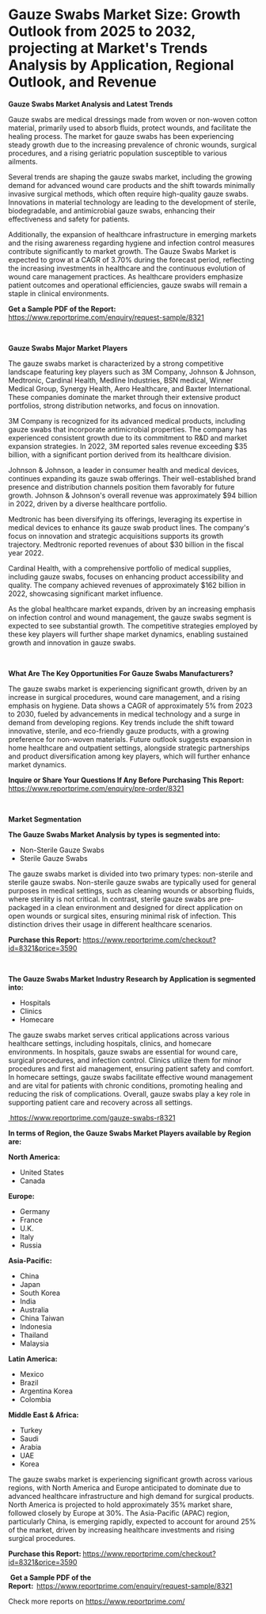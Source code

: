<p><h1>Gauze Swabs Market Size: Growth Outlook from 2025 to 2032, projecting at Market's Trends Analysis by Application, Regional Outlook, and Revenue</h1></p><p><strong>Gauze Swabs Market Analysis and Latest Trends</strong></p>
<p><p>Gauze swabs are medical dressings made from woven or non-woven cotton material, primarily used to absorb fluids, protect wounds, and facilitate the healing process. The market for gauze swabs has been experiencing steady growth due to the increasing prevalence of chronic wounds, surgical procedures, and a rising geriatric population susceptible to various ailments. </p><p>Several trends are shaping the gauze swabs market, including the growing demand for advanced wound care products and the shift towards minimally invasive surgical methods, which often require high-quality gauze swabs. Innovations in material technology are leading to the development of sterile, biodegradable, and antimicrobial gauze swabs, enhancing their effectiveness and safety for patients. </p><p>Additionally, the expansion of healthcare infrastructure in emerging markets and the rising awareness regarding hygiene and infection control measures contribute significantly to market growth. The Gauze Swabs Market is expected to grow at a CAGR of 3.70% during the forecast period, reflecting the increasing investments in healthcare and the continuous evolution of wound care management practices. As healthcare providers emphasize patient outcomes and operational efficiencies, gauze swabs will remain a staple in clinical environments.</p></p>
<p><strong>Get a Sample PDF of the Report:&nbsp;</strong> <a href="https://www.reportprime.com/enquiry/request-sample/8321?utm_campaign=3507&utm_medium=2&utm_source=Github&utm_content=ia&utm_term=19032025&utm_id=gauze-swabs">https://www.reportprime.com/enquiry/request-sample/8321</a></p>
<p>&nbsp;</p>
<p><strong>Gauze Swabs Major Market Players</strong></p>
<p><p>The gauze swabs market is characterized by a strong competitive landscape featuring key players such as 3M Company, Johnson & Johnson, Medtronic, Cardinal Health, Medline Industries, BSN medical, Winner Medical Group, Synergy Health, Aero Healthcare, and Baxter International. These companies dominate the market through their extensive product portfolios, strong distribution networks, and focus on innovation.</p><p>3M Company is recognized for its advanced medical products, including gauze swabs that incorporate antimicrobial properties. The company has experienced consistent growth due to its commitment to R&D and market expansion strategies. In 2022, 3M reported sales revenue exceeding $35 billion, with a significant portion derived from its healthcare division.</p><p>Johnson & Johnson, a leader in consumer health and medical devices, continues expanding its gauze swab offerings. Their well-established brand presence and distribution channels position them favorably for future growth. Johnson & Johnson's overall revenue was approximately $94 billion in 2022, driven by a diverse healthcare portfolio.</p><p>Medtronic has been diversifying its offerings, leveraging its expertise in medical devices to enhance its gauze swab product lines. The company's focus on innovation and strategic acquisitions supports its growth trajectory. Medtronic reported revenues of about $30 billion in the fiscal year 2022.</p><p>Cardinal Health, with a comprehensive portfolio of medical supplies, including gauze swabs, focuses on enhancing product accessibility and quality. The company achieved revenues of approximately $162 billion in 2022, showcasing significant market influence.</p><p>As the global healthcare market expands, driven by an increasing emphasis on infection control and wound management, the gauze swabs segment is expected to see substantial growth. The competitive strategies employed by these key players will further shape market dynamics, enabling sustained growth and innovation in gauze swabs.</p></p>
<p>&nbsp;</p>
<p><strong>What Are The Key Opportunities For Gauze Swabs Manufacturers?</strong></p>
<p><p>The gauze swabs market is experiencing significant growth, driven by an increase in surgical procedures, wound care management, and a rising emphasis on hygiene. Data shows a CAGR of approximately 5% from 2023 to 2030, fueled by advancements in medical technology and a surge in demand from developing regions. Key trends include the shift toward innovative, sterile, and eco-friendly gauze products, with a growing preference for non-woven materials. Future outlook suggests expansion in home healthcare and outpatient settings, alongside strategic partnerships and product diversification among key players, which will further enhance market dynamics.</p></p>
<p><strong>Inquire or Share Your Questions If Any Before Purchasing This Report:</strong> <a href="https://www.reportprime.com/enquiry/pre-order/8321?utm_campaign=3507&utm_medium=2&utm_source=Github&utm_content=ia&utm_term=19032025&utm_id=gauze-swabs">https://www.reportprime.com/enquiry/pre-order/8321</a></p>
<p>&nbsp;</p>
<p><strong>Market Segmentation</strong></p>
<p><strong>The Gauze Swabs Market Analysis by types is segmented into:</strong></p>
<p><ul><li>Non-Sterile Gauze Swabs</li><li>Sterile Gauze Swabs</li></ul></p>
<p><p>The gauze swabs market is divided into two primary types: non-sterile and sterile gauze swabs. Non-sterile gauze swabs are typically used for general purposes in medical settings, such as cleaning wounds or absorbing fluids, where sterility is not critical. In contrast, sterile gauze swabs are pre-packaged in a clean environment and designed for direct application on open wounds or surgical sites, ensuring minimal risk of infection. This distinction drives their usage in different healthcare scenarios.</p></p>
<p><strong>Purchase this Report:&nbsp;</strong><a href="https://www.reportprime.com/checkout?id=8321&price=3590&utm_campaign=3507&utm_medium=2&utm_source=Github&utm_content=ia&utm_term=19032025&utm_id=gauze-swabs">https://www.reportprime.com/checkout?id=8321&price=3590</a></p>
<p>&nbsp;</p>
<p><strong>The Gauze Swabs Market Industry Research by Application is segmented into:</strong></p>
<p><ul><li>Hospitals</li><li>Clinics</li><li>Homecare</li></ul></p>
<p><p>The gauze swabs market serves critical applications across various healthcare settings, including hospitals, clinics, and homecare environments. In hospitals, gauze swabs are essential for wound care, surgical procedures, and infection control. Clinics utilize them for minor procedures and first aid management, ensuring patient safety and comfort. In homecare settings, gauze swabs facilitate effective wound management and are vital for patients with chronic conditions, promoting healing and reducing the risk of complications. Overall, gauze swabs play a key role in supporting patient care and recovery across all settings.</p></p>
<p><a href="https://www.reportprime.com/gauze-swabs-r8321?utm_campaign=3507&utm_medium=2&utm_source=Github&utm_content=ia&utm_term=19032025&utm_id=gauze-swabs">&nbsp;https://www.reportprime.com/gauze-swabs-r8321</a></p>
<p><strong>In terms of Region, the Gauze Swabs Market Players available by Region are:</strong></p>
<p>
    <p> <strong> North America: </strong>
        <ul>
            <li>United States</li>
            <li>Canada</li>
        </ul>
        </p> 
    <p> <strong> Europe: </strong>
        <ul>
            <li>Germany</li>
            <li>France</li>
            <li>U.K.</li>
            <li>Italy</li>
            <li>Russia</li>
        </ul>
        </p> 
    <p> <strong> Asia-Pacific: </strong>
        <ul>
            <li>China</li>
            <li>Japan</li>
            <li>South Korea</li>
            <li>India</li>
            <li>Australia</li>
            <li>China Taiwan</li>
            <li>Indonesia</li>
            <li>Thailand</li>
            <li>Malaysia</li>
        </ul>
        </p> 
    <p> <strong> Latin America: </strong>
        <ul>
            <li>Mexico</li>
            <li>Brazil</li>
            <li>Argentina Korea</li>
            <li>Colombia</li>
        </ul>
        </p> 
    <p> <strong> Middle East & Africa: </strong>
        <ul>
            <li>Turkey</li>
            <li>Saudi</li>
            <li>Arabia</li>
            <li>UAE</li>
            <li>Korea</li>
        </ul>
    </p>
    </p>
<p><p>The gauze swabs market is experiencing significant growth across various regions, with North America and Europe anticipated to dominate due to advanced healthcare infrastructure and high demand for surgical products. North America is projected to hold approximately 35% market share, followed closely by Europe at 30%. The Asia-Pacific (APAC) region, particularly China, is emerging rapidly, expected to account for around 25% of the market, driven by increasing healthcare investments and rising surgical procedures.</p></p>
<p><strong>Purchase this Report: </strong><a href="https://www.reportprime.com/checkout?id=8321&price=3590&utm_campaign=3507&utm_medium=2&utm_source=Github&utm_content=ia&utm_term=19032025&utm_id=gauze-swabs">https://www.reportprime.com/checkout?id=8321&price=3590</a></p>
<p>&nbsp;<strong>Get a Sample PDF of the Report:&nbsp;&nbsp;</strong><a href="https://www.reportprime.com/enquiry/request-sample/8321?utm_campaign=3507&utm_medium=2&utm_source=Github&utm_content=ia&utm_term=19032025&utm_id=gauze-swabs">https://www.reportprime.com/enquiry/request-sample/8321</a></p>
<p><strong></strong></p>
<p>Check more reports on <a href="https://www.reportprime.com/?utm_campaign=3507&utm_medium=2&utm_source=Github&utm_content=ia&utm_term=19032025&utm_id=gauze-swabs">https://www.reportprime.com/</a></p>